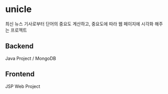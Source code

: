 # unicle
최신 뉴스 기사로부터 단어의 중요도 계산하고, 중요도에 따라 웹 페이지에 시각화 해주는 프로젝트

## Backend
Java Project / MongoDB

## Frontend
JSP Web Project
